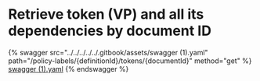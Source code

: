 # Retrieve token (VP) and all its dependencies by document ID

{% swagger src="../../../../../.gitbook/assets/swagger (1).yaml" path="/policy-labels/{definitionId}/tokens/{documentId}" method="get" %}
[swagger (1).yaml](<../../../../../.gitbook/assets/swagger (1).yaml>)
{% endswagger %}
